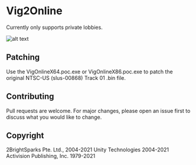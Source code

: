 # Vig2Online

Currently only supports private lobbies.

![alt text](https://github.com/stefanvranjes/Vig2Online/blob/MENU.PNG?raw=true)

## Patching

Use the VigOnlineX64.poc.exe or VigOnlineX86.poc.exe to patch the original NTSC-US (slus-00868) Track 01 .bin file.

## Contributing
Pull requests are welcome. For major changes, please open an issue first to discuss what you would like to change.

## Copyright
2BrightSparks Pte. Ltd., 2004-2021
Unity Technologies 2004-2021
Activision Publishing, Inc. 1979-2021
